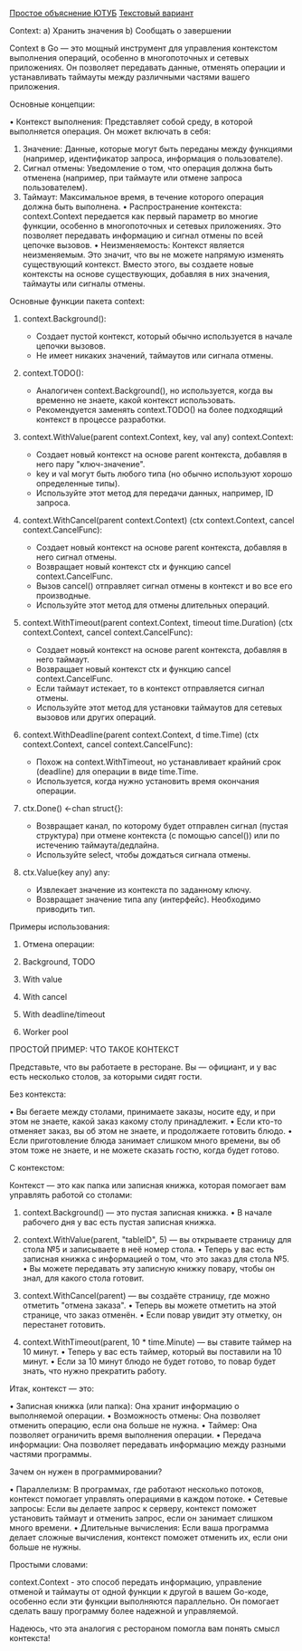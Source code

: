 [Простое объяснение ЮТУБ](https://www.youtube.com/watch?v=Fjkckov4F38&t=39s)
[Текстовый вариант](https://blog.ildarkarymov.ru/posts/context-guide/)

Context:
a) Хранить значения
b) Сообщать о завершении

Context в Go — это мощный инструмент для управления контекстом выполнения операций, особенно в многопоточных и сетевых приложениях.
Он позволяет передавать данные, отменять операции и устанавливать таймауты между различными частями вашего приложения.

Основные концепции:

• Контекст выполнения: Представляет собой среду, в которой выполняется операция. Он может включать в себя:

1. Значение: Данные, которые могут быть переданы между функциями (например, идентификатор запроса, информация о пользователе).
2. Сигнал отмены: Уведомление о том, что операция должна быть отменена (например, при таймауте или отмене запроса пользователем).
3. Таймаут: Максимальное время, в течение которого операция должна быть выполнена.
   • Распространение контекста: context.Context передается как первый параметр во многие функции, особенно в многопоточных и сетевых приложениях. Это позволяет передавать информацию и сигнал отмены по всей цепочке вызовов.
   • Неизменяемость: Контекст является неизменяемым. Это значит, что вы не можете напрямую изменять существующий контекст. Вместо этого, вы создаете новые контексты на основе существующих, добавляя в них значения, таймауты или сигналы отмены.

Основные функции пакета context:

1.  context.Background():

    - Создает пустой контекст, который обычно используется в начале цепочки вызовов.
    - Не имеет никаких значений, таймаутов или сигнала отмены.

2.  context.TODO():

    - Аналогичен context.Background(), но используется, когда вы временно не знаете, какой контекст использовать.
    - Рекомендуется заменять context.TODO() на более подходящий контекст в процессе разработки.

3.  context.WithValue(parent context.Context, key, val any) context.Context:

    - Создает новый контекст на основе parent контекста, добавляя в него пару "ключ-значение".
    - key и val могут быть любого типа (но обычно используют хорошо определенные типы).
    - Используйте этот метод для передачи данных, например, ID запроса.

4.  context.WithCancel(parent context.Context) (ctx context.Context, cancel context.CancelFunc):

    - Создает новый контекст на основе parent контекста, добавляя в него сигнал отмены.
    - Возвращает новый контекст ctx и функцию cancel context.CancelFunc.
    - Вызов cancel() отправляет сигнал отмены в контекст и во все его производные.
    - Используйте этот метод для отмены длительных операций.

5.  context.WithTimeout(parent context.Context, timeout time.Duration) (ctx context.Context, cancel context.CancelFunc):

    - Создает новый контекст на основе parent контекста, добавляя в него таймаут.
    - Возвращает новый контекст ctx и функцию cancel context.CancelFunc.
    - Если таймаут истекает, то в контекст отправляется сигнал отмены.
    - Используйте этот метод для установки таймаутов для сетевых вызовов или других операций.

6.  context.WithDeadline(parent context.Context, d time.Time) (ctx context.Context, cancel context.CancelFunc):

    - Похож на context.WithTimeout, но устанавливает крайний срок (deadline) для операции в виде time.Time.
    - Используется, когда нужно установить время окончания операции.

7.  ctx.Done() <-chan struct{}:

    - Возвращает канал, по которому будет отправлен сигнал (пустая структура) при отмене контекста (с помощью cancel()) или по истечению таймаута/дедлайна.
    - Используйте select, чтобы дождаться сигнала отмены.

8.  ctx.Value(key any) any:
    - Извлекает значение из контекста по заданному ключу.
    - Возвращает значение типа any (интерфейс). Необходимо приводить тип.

Примеры использования:

1.  Отмена операции:

1.  Background, TODO
1.  With value
1.  With cancel
1.  With deadline/timeout

1.  Worker pool

ПРОСТОЙ ПРИМЕР: ЧТО ТАКОЕ КОНТЕКСТ

Представьте, что вы работаете в ресторане. Вы — официант, и у вас есть несколько столов, за которыми сидят гости.

Без контекста:

• Вы бегаете между столами, принимаете заказы, носите еду, и при этом не знаете, какой заказ какому столу принадлежит.
• Если кто-то отменяет заказ, вы об этом не знаете, и продолжаете готовить блюдо.
• Если приготовление блюда занимает слишком много времени, вы об этом тоже не знаете, и не можете сказать гостю, когда будет готово.

С контекстом:

Контекст — это как папка или записная книжка, которая помогает вам управлять работой со столами:

1. context.Background() — это пустая записная книжка.
   • В начале рабочего дня у вас есть пустая записная книжка.

2. context.WithValue(parent, "tableID", 5) — вы открываете страницу для стола №5 и записываете в неё номер стола.
   • Теперь у вас есть записная книжка с информацией о том, что это заказ для стола №5.
   • Вы можете передавать эту записную книжку повару, чтобы он знал, для какого стола готовит.

3. context.WithCancel(parent) — вы создаёте страницу, где можно отметить "отмена заказа".
   • Теперь вы можете отметить на этой странице, что заказ отменён.
   • Если повар увидит эту отметку, он перестанет готовить.

4. context.WithTimeout(parent, 10 \* time.Minute) — вы ставите таймер на 10 минут.
   • Теперь у вас есть таймер, который вы поставили на 10 минут.
   • Если за 10 минут блюдо не будет готово, то повар будет знать, что нужно прекратить работу.

Итак, контекст — это:

• Записная книжка (или папка): Она хранит информацию о выполняемой операции.
• Возможность отмены: Она позволяет отменить операцию, если она больше не нужна.
• Таймер: Она позволяет ограничить время выполнения операции.
• Передача информации: Она позволяет передавать информацию между разными частями программы.

Зачем он нужен в программировании?

• Параллелизм: В программах, где работают несколько потоков, контекст помогает управлять операциями в каждом потоке.
• Сетевые запросы: Если вы делаете запрос к серверу, контекст поможет установить таймаут и отменить запрос, если он занимает слишком много времени.
• Длительные вычисления: Если ваша программа делает сложные вычисления, контекст поможет отменить их, если они больше не нужны.

Простыми словами:

context.Context - это способ передать информацию, управление отменой и таймауты от одной функции к другой в вашем Go-коде, особенно если эти функции выполняются параллельно. Он помогает сделать вашу программу более надежной и управляемой.

Надеюсь, что эта аналогия с рестораном помогла вам понять смысл контекста!
